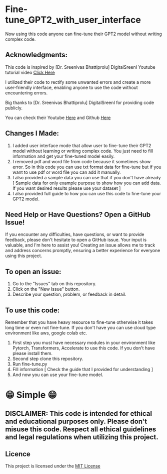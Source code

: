 # Fine-tune_GPT2_with_user_interface

Now using this code anyone can fine-tune their GPT2 model without writing complex code.

## Acknowledgments:

 This code is inspired by [Dr. Sreenivas Bhattiprolu] DigitalSreenI Youtube tutorial video [Click Here](https://m.youtube.com/watch?v=nsdCRVuprDY&t=754s&pp=ygURZ3B0IDIgZmluZSB0dW5pbmc%3D)
 
 I utilized their code to rectify some unwanted errors and create a more user-friendly interface, enabling anyone to use the code without encountering errors.
 
 Big thanks to [Dr. Sreenivas Bhattiprolu] DigitalSreenI for providing code publicly. 

You can check their Youtube [Here](https://m.youtube.com/@DigitalSreeni) and Github [Here](https://github.com/bnsreenu)

## Changes I Made:

 1) I added user interface mode that allow user to fine-tune their GPT2 model without learning or writing complex code. You just need to fill information and get your fine-tuned model easily.
 2) I removed pdf and word file from code because it sometimes show error. So in this code you can use txt format data for fine-tune but if you want to use pdf or word file you can add it manually.
 3) I also provided a sample data you can use that if you don't have already [ Sample data for only example purpose to show how you can add data. If you want desired results please use your dataset ]
 4) I also provided full guide to how you can use this code to fine-tune your GPT2 model.
 
## Need Help or Have Questions? Open a GitHub Issue!

 If you encounter any difficulties, have questions, or want to provide feedback, please don't hesitate to open a GitHub issue. Your input is valuable, and I'm here to assist you! Creating an issue allows me to track and address concerns promptly, ensuring a better experience for everyone using this project.
 
## To open an issue:

1) Go to the "Issues" tab on this repository.
2) Click on the "New Issue" button.
3) Describe your question, problem, or feedback in detail.
 
## To use this code:
 Remember that you have heavy resource to fine-tune otherwise it takes long time or even not fine-tune. If you don't have you can use cloud type environment like aws, google colab etc.

 1) First step you must have necessary modules in your environment like Pytorch, Transformers, Accelerate to use this code. If you don't have please install them.
 2) Second step clone this repository.
 3) Run fine-tune.py
 4) Fill information [ Check the guide that I provided for understanding ]
 5) And now you can use your fine-tune model.

# 😁 Simple 😁

## DISCLAIMER: This code is intended for ethical and educational purposes only. Please don't misuse this code. Respect all ethical guidelines and legal regulations when utilizing this project.



## Licence
This project is licensed under the [MIT License](LICENSE)
